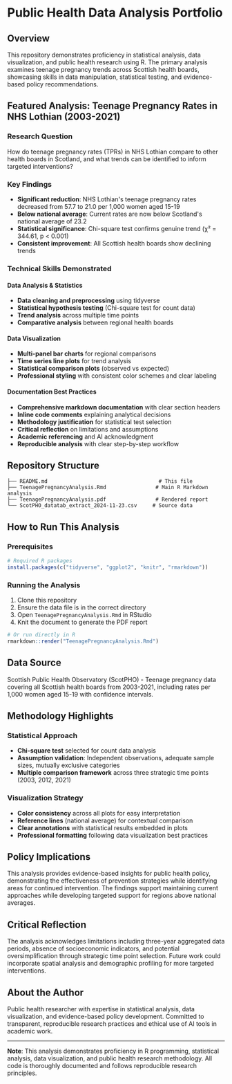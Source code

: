 # Public Health Data Analysis Portfolio

## Overview
This repository demonstrates proficiency in statistical analysis, data visualization, and public health research using R. The primary analysis examines teenage pregnancy trends across Scottish health boards, showcasing skills in data manipulation, statistical testing, and evidence-based policy recommendations.

## Featured Analysis: Teenage Pregnancy Rates in NHS Lothian (2003-2021)

### Research Question
How do teenage pregnancy rates (TPRs) in NHS Lothian compare to other health boards in Scotland, and what trends can be identified to inform targeted interventions?

### Key Findings
- **Significant reduction**: NHS Lothian's teenage pregnancy rates decreased from 57.7 to 21.0 per 1,000 women aged 15-19
- **Below national average**: Current rates are now below Scotland's national average of 23.2
- **Statistical significance**: Chi-square test confirms genuine trend (χ² = 344.61, p < 0.001)
- **Consistent improvement**: All Scottish health boards show declining trends

### Technical Skills Demonstrated

#### Data Analysis & Statistics
- **Data cleaning and preprocessing** using tidyverse
- **Statistical hypothesis testing** (Chi-square test for count data)
- **Trend analysis** across multiple time points
- **Comparative analysis** between regional health boards

#### Data Visualization
- **Multi-panel bar charts** for regional comparisons
- **Time series line plots** for trend analysis  
- **Statistical comparison plots** (observed vs expected)
- **Professional styling** with consistent color schemes and clear labeling

#### Documentation Best Practices
- **Comprehensive markdown documentation** with clear section headers
- **Inline code comments** explaining analytical decisions
- **Methodology justification** for statistical test selection
- **Critical reflection** on limitations and assumptions
- **Academic referencing** and AI acknowledgment
- **Reproducible analysis** with clear step-by-step workflow

## Repository Structure
```
├── README.md                                    # This file
├── TeenagePregnancyAnalysis.Rmd                # Main R Markdown analysis
├── TeenagePregnancyAnalysis.pdf                # Rendered report
└── ScotPHO_datatab_extract_2024-11-23.csv     # Source data
```

## How to Run This Analysis

### Prerequisites
```r
# Required R packages
install.packages(c("tidyverse", "ggplot2", "knitr", "rmarkdown"))
```

### Running the Analysis
1. Clone this repository
2. Ensure the data file is in the correct directory
3. Open `TeenagePregnancyAnalysis.Rmd` in RStudio
4. Knit the document to generate the PDF report

```r
# Or run directly in R
rmarkdown::render("TeenagePregnancyAnalysis.Rmd")
```

## Data Source
Scottish Public Health Observatory (ScotPHO) - Teenage pregnancy data covering all Scottish health boards from 2003-2021, including rates per 1,000 women aged 15-19 with confidence intervals.

## Methodology Highlights

### Statistical Approach
- **Chi-square test** selected for count data analysis
- **Assumption validation**: Independent observations, adequate sample sizes, mutually exclusive categories
- **Multiple comparison framework** across three strategic time points (2003, 2012, 2021)

### Visualization Strategy
- **Color consistency** across all plots for easy interpretation
- **Reference lines** (national average) for contextual comparison
- **Clear annotations** with statistical results embedded in plots
- **Professional formatting** following data visualization best practices

## Policy Implications
This analysis provides evidence-based insights for public health policy, demonstrating the effectiveness of prevention strategies while identifying areas for continued intervention. The findings support maintaining current approaches while developing targeted support for regions above national averages.

## Critical Reflection
The analysis acknowledges limitations including three-year aggregated data periods, absence of socioeconomic indicators, and potential oversimplification through strategic time point selection. Future work could incorporate spatial analysis and demographic profiling for more targeted interventions.

## About the Author
Public health researcher with expertise in statistical analysis, data visualization, and evidence-based policy development. Committed to transparent, reproducible research practices and ethical use of AI tools in academic work.

---

**Note**: This analysis demonstrates proficiency in R programming, statistical analysis, data visualization, and public health research methodology. All code is thoroughly documented and follows reproducible research principles.
